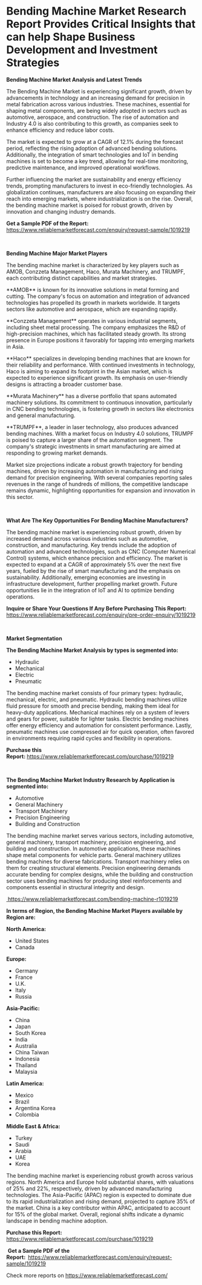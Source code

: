 <p><h1>Bending Machine Market Research Report Provides Critical Insights that can help Shape Business Development and Investment Strategies</h1></p><p><strong>Bending Machine Market Analysis and Latest Trends</strong></p>
<p><p>The Bending Machine Market is experiencing significant growth, driven by advancements in technology and an increasing demand for precision in metal fabrication across various industries. These machines, essential for shaping metal components, are being widely adopted in sectors such as automotive, aerospace, and construction. The rise of automation and Industry 4.0 is also contributing to this growth, as companies seek to enhance efficiency and reduce labor costs.</p><p>The market is expected to grow at a CAGR of 12.1% during the forecast period, reflecting the rising adoption of advanced bending solutions. Additionally, the integration of smart technologies and IoT in bending machines is set to become a key trend, allowing for real-time monitoring, predictive maintenance, and improved operational workflows.</p><p>Further influencing the market are sustainability and energy efficiency trends, prompting manufacturers to invest in eco-friendly technologies. As globalization continues, manufacturers are also focusing on expanding their reach into emerging markets, where industrialization is on the rise. Overall, the bending machine market is poised for robust growth, driven by innovation and changing industry demands.</p></p>
<p><strong>Get a Sample PDF of the Report:&nbsp;</strong> <a href="https://www.reliablemarketforecast.com/enquiry/request-sample/1019219?utm_campaign=2611&utm_medium=2&utm_source=Github&utm_content=ia&utm_term=20022025&utm_id=bending-machine">https://www.reliablemarketforecast.com/enquiry/request-sample/1019219</a></p>
<p>&nbsp;</p>
<p><strong>Bending Machine Major Market Players</strong></p>
<p><p>The bending machine market is characterized by key players such as AMOB, Conzzeta Management, Haco, Murata Machinery, and TRUMPF, each contributing distinct capabilities and market strategies.</p><p>**AMOB** is known for its innovative solutions in metal forming and cutting. The company's focus on automation and integration of advanced technologies has propelled its growth in markets worldwide. It targets sectors like automotive and aerospace, which are expanding rapidly.</p><p>**Conzzeta Management** operates in various industrial segments, including sheet metal processing. The company emphasizes the R&D of high-precision machines, which has facilitated steady growth. Its strong presence in Europe positions it favorably for tapping into emerging markets in Asia.</p><p>**Haco** specializes in developing bending machines that are known for their reliability and performance. With continued investments in technology, Haco is aiming to expand its footprint in the Asian market, which is expected to experience significant growth. Its emphasis on user-friendly designs is attracting a broader customer base.</p><p>**Murata Machinery** has a diverse portfolio that spans automated machinery solutions. Its commitment to continuous innovation, particularly in CNC bending technologies, is fostering growth in sectors like electronics and general manufacturing. </p><p>**TRUMPF**, a leader in laser technology, also produces advanced bending machines. With a market focus on Industry 4.0 solutions, TRUMPF is poised to capture a larger share of the automation segment. The company's strategic investments in smart manufacturing are aimed at responding to growing market demands.</p><p>Market size projections indicate a robust growth trajectory for bending machines, driven by increasing automation in manufacturing and rising demand for precision engineering. With several companies reporting sales revenues in the range of hundreds of millions, the competitive landscape remains dynamic, highlighting opportunities for expansion and innovation in this sector.</p></p>
<p>&nbsp;</p>
<p><strong>What Are The Key Opportunities For Bending Machine Manufacturers?</strong></p>
<p><p>The bending machine market is experiencing robust growth, driven by increased demand across various industries such as automotive, construction, and manufacturing. Key trends include the adoption of automation and advanced technologies, such as CNC (Computer Numerical Control) systems, which enhance precision and efficiency. The market is expected to expand at a CAGR of approximately 5% over the next five years, fueled by the rise of smart manufacturing and the emphasis on sustainability. Additionally, emerging economies are investing in infrastructure development, further propelling market growth. Future opportunities lie in the integration of IoT and AI to optimize bending operations.</p></p>
<p><strong>Inquire or Share Your Questions If Any Before Purchasing This Report:</strong> <a href="https://www.reliablemarketforecast.com/enquiry/pre-order-enquiry/1019219?utm_campaign=2611&utm_medium=2&utm_source=Github&utm_content=ia&utm_term=20022025&utm_id=bending-machine">https://www.reliablemarketforecast.com/enquiry/pre-order-enquiry/1019219</a></p>
<p>&nbsp;</p>
<p><strong>Market Segmentation</strong></p>
<p><strong>The Bending Machine Market Analysis by types is segmented into:</strong></p>
<p><ul><li>Hydraulic</li><li>Mechanical</li><li>Electric</li><li>Pneumatic</li></ul></p>
<p><p>The bending machine market consists of four primary types: hydraulic, mechanical, electric, and pneumatic. Hydraulic bending machines utilize fluid pressure for smooth and precise bending, making them ideal for heavy-duty applications. Mechanical machines rely on a system of levers and gears for power, suitable for lighter tasks. Electric bending machines offer energy efficiency and automation for consistent performance. Lastly, pneumatic machines use compressed air for quick operation, often favored in environments requiring rapid cycles and flexibility in operations.</p></p>
<p><strong>Purchase this Report:&nbsp;</strong><a href="https://www.reliablemarketforecast.com/purchase/1019219?utm_campaign=2611&utm_medium=2&utm_source=Github&utm_content=ia&utm_term=20022025&utm_id=bending-machine">https://www.reliablemarketforecast.com/purchase/1019219</a></p>
<p>&nbsp;</p>
<p><strong>The Bending Machine Market Industry Research by Application is segmented into:</strong></p>
<p><ul><li>Automotive</li><li>General Machinery</li><li>Transport Machinery</li><li>Precision Engineering</li><li>Building and Construction</li></ul></p>
<p><p>The bending machine market serves various sectors, including automotive, general machinery, transport machinery, precision engineering, and building and construction. In automotive applications, these machines shape metal components for vehicle parts. General machinery utilizes bending machines for diverse fabrications. Transport machinery relies on them for creating structural elements. Precision engineering demands accurate bending for complex designs, while the building and construction sector uses bending machines for producing steel reinforcements and components essential in structural integrity and design.</p></p>
<p><a href="https://www.reliablemarketforecast.com/bending-machine-r1019219?utm_campaign=2611&utm_medium=2&utm_source=Github&utm_content=ia&utm_term=20022025&utm_id=bending-machine">&nbsp;https://www.reliablemarketforecast.com/bending-machine-r1019219</a></p>
<p><strong>In terms of Region, the Bending Machine Market Players available by Region are:</strong></p>
<p>
    <p> <strong> North America: </strong>
        <ul>
            <li>United States</li>
            <li>Canada</li>
        </ul>
        </p> 
    <p> <strong> Europe: </strong>
        <ul>
            <li>Germany</li>
            <li>France</li>
            <li>U.K.</li>
            <li>Italy</li>
            <li>Russia</li>
        </ul>
        </p> 
    <p> <strong> Asia-Pacific: </strong>
        <ul>
            <li>China</li>
            <li>Japan</li>
            <li>South Korea</li>
            <li>India</li>
            <li>Australia</li>
            <li>China Taiwan</li>
            <li>Indonesia</li>
            <li>Thailand</li>
            <li>Malaysia</li>
        </ul>
        </p> 
    <p> <strong> Latin America: </strong>
        <ul>
            <li>Mexico</li>
            <li>Brazil</li>
            <li>Argentina Korea</li>
            <li>Colombia</li>
        </ul>
        </p> 
    <p> <strong> Middle East & Africa: </strong>
        <ul>
            <li>Turkey</li>
            <li>Saudi</li>
            <li>Arabia</li>
            <li>UAE</li>
            <li>Korea</li>
        </ul>
    </p>
    </p>
<p><p>The bending machine market is experiencing robust growth across various regions. North America and Europe hold substantial shares, with valuations of 25% and 22%, respectively, driven by advanced manufacturing technologies. The Asia-Pacific (APAC) region is expected to dominate due to its rapid industrialization and rising demand, projected to capture 35% of the market. China is a key contributor within APAC, anticipated to account for 15% of the global market. Overall, regional shifts indicate a dynamic landscape in bending machine adoption.</p></p>
<p><strong>Purchase this Report: </strong><a href="https://www.reliablemarketforecast.com/purchase/1019219?utm_campaign=2611&utm_medium=2&utm_source=Github&utm_content=ia&utm_term=20022025&utm_id=bending-machine">https://www.reliablemarketforecast.com/purchase/1019219</a></p>
<p>&nbsp;<strong>Get a Sample PDF of the Report:&nbsp;&nbsp;</strong><a href="https://www.reliablemarketforecast.com/enquiry/request-sample/1019219?utm_campaign=2611&utm_medium=2&utm_source=Github&utm_content=ia&utm_term=20022025&utm_id=bending-machine">https://www.reliablemarketforecast.com/enquiry/request-sample/1019219</a></p>
<p><strong></strong></p>
<p>Check more reports on <a href="https://www.reliablemarketforecast.com/?utm_campaign=2611&utm_medium=2&utm_source=Github&utm_content=ia&utm_term=20022025&utm_id=bending-machine">https://www.reliablemarketforecast.com/</a></p>